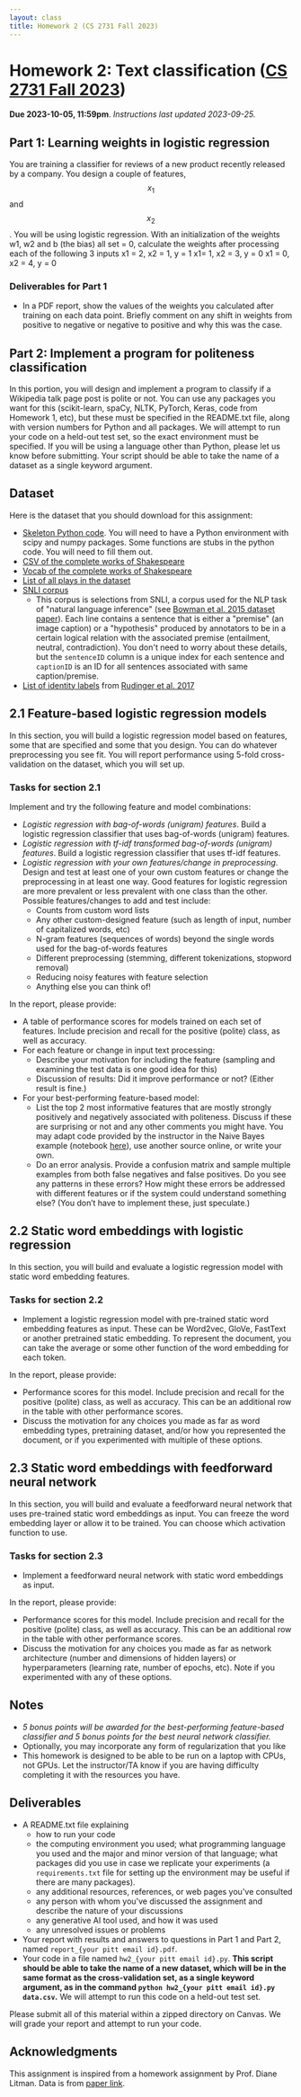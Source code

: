 ```yaml
---
layout: class
title: Homework 2 (CS 2731 Fall 2023)
---
```


# Homework 2: Text classification ([CS 2731 Fall 2023](https://michaelmilleryoder.github.io/cs2731_fall2023/))
**Due 2023-10-05, 11:59pm**. *Instructions last updated 2023-09-25.*

## Part 1: Learning weights in logistic regression
You are training a classifier for reviews of a new product recently released by a company. You design a couple of features, $$x_1$$ and $$x_2$$. You will be using logistic regression.
With an initialization of the weights w1, w2 and b (the bias) all set = 0, calculate the weights after processing each of the following 3 inputs
x1 = 2, x2 = 1, y = 1
x1= 1, x2 = 3, y = 0
x1 = 0, x2 = 4, y = 0

### Deliverables for Part 1
* In a PDF report, show the values of the weights you calculated after training on each data point. 
Briefly comment on any shift in weights from positive to negative or negative to positive and why this was the case.

## Part 2: Implement a program for politeness classification
In this portion, you will design and implement a program to classify if a Wikipedia talk page post is polite or not. You can use any packages you want for this (scikit-learn, spaCy, NLTK, PyTorch, Keras, code from Homework 1, etc), but these must be specified in the README.txt file, along with version numbers for Python and all packages. We will attempt to run your code on a held-out test set, so the exact environment must be specified. If you will be using a language other than Python, please let us know before submitting. Your script should be able to take the name of a dataset as a single keyword argument.

## Dataset
Here is the dataset that you should download for this assignment:

* [Skeleton Python code](hw1/skeleton.py). You will need to have a Python environment with scipy and numpy packages. Some functions are stubs in the python code. You will need to fill them out.
* [CSV of the complete works of Shakespeare](hw1/shakespeare_plays.csv)
* [Vocab of the complete works of Shakespeare](hw1/vocab.txt)
* [List of all plays in the dataset](hw1/play_names.txt)
* [SNLI corpus](hw1/snli.csv)
	* This corpus is selections from SNLI, a corpus used for the NLP task of "natural language inference" (see [Bowman et al. 2015 dataset paper](https://aclanthology.org/D15-1075/)). Each line contains a sentence that is either a "premise" (an image caption) or a "hypothesis" produced by annotators to be in a certain logical relation with the associated premise (entailment, neutral, contradiction). You don't need to worry about these details, but the `sentenceID` column is a unique index for each sentence and `captionID` is an ID for all sentences associated with same caption/premise.
* [List of identity labels](hw1/identity_labels.txt) from [Rudinger et al. 2017](https://aclanthology.org/W17-1609/)

## 2.1 Feature-based logistic regression models
In this section, you will build a logistic regression model based on features, some that are specified and some that you design. You can do whatever preprocessing you see fit. You will report performance using 5-fold cross-validation on the dataset, which you will set up. 

### Tasks for section 2.1
Implement and try the following feature and model combinations:
* *Logistic regression with bag-of-words (unigram) features*. Build a logistic regression classifier that uses bag-of-words (unigram) features.
* *Logistic regression with tf-idf transformed bag-of-words (unigram) features*. Build a logistic regression classifier that uses tf-idf features.
* *Logistic regression with your own features/change in preprocessing*. Design and test at least one of your own custom features or change the preprocessing in at least one way. Good features for logistic regression are more prevalent or less prevalent with one class than the other. Possible features/changes to add and test include:
	* Counts from custom word lists
	* Any other custom-designed feature (such as length of input, number of capitalized words, etc)
	* N-gram features (sequences of words) beyond the single words used for the bag-of-words features
	* Different preprocessing (stemming, different tokenizations, stopword removal)
	* Reducing noisy features with feature selection
	* Anything else you can think of!

In the report, please provide:
* A table of performance scores for models trained on each set of features. Include precision and recall for the positive (polite) class, as well as accuracy.
* For each feature or change in input text processing:
	* Describe your motivation for including the feature (sampling and examining the test data is one good idea for this)
	* Discussion of results: Did it improve performance or not? (Either result is fine.)
* For your best-performing feature-based model:
	* List the top 2 most informative features that are mostly strongly positively and negatively associated with politeness. Discuss if these are surprising or not and any other comments you might have. You may adapt code provided by the instructor in the Naive Bayes example (notebook [here](https://colab.research.google.com/drive/187yqGR_M_OVYrV28_nzjPY50mm6x-fxJ?usp=sharing)), use another source online, or write your own.
	* Do an error analysis. Provide a confusion matrix and sample multiple examples from both false negatives and false positives. Do you see any patterns in these errors? How might these errors be addressed with different features or if the system could understand something else? (You don’t have to implement these, just speculate.)

## 2.2 Static word embeddings with logistic regression
In this section, you will build and evaluate a logistic regression model with static word embedding features.

### Tasks for section 2.2
* Implement a logistic regression model with pre-trained static word embedding features as input. These can be Word2vec, GloVe, FastText or another pretrained static embedding. To represent the document, you can take the average or some other function of the word embedding for each token.

In the report, please provide:
* Performance scores for this model. Include precision and recall for the positive (polite) class, as well as accuracy. This can be an additional row in the table with other performance scores.
* Discuss the motivation for any choices you made as far as word embedding types, pretraining dataset, and/or how you represented the document, or if you experimented with multiple of these options.

## 2.3 Static word embeddings with feedforward neural network
In this section, you will build and evaluate a feedforward neural network that uses pre-trained static word embeddings as input. You can freeze the word embedding layer or allow it to be trained. You can choose which activation function to use.

### Tasks for section 2.3
* Implement a feedforward neural network with static word embeddings as input.

In the report, please provide:
* Performance scores for this model. Include precision and recall for the positive (polite) class, as well as accuracy. This can be an additional row in the table with other performance scores.
* Discuss the motivation for any choices you made as far as network architecture (number and dimensions of hidden layers) or hyperparameters (learning rate, number of epochs, etc). Note if you experimented with any of these options.

## Notes
* *5 bonus points will be awarded for the best-performing feature-based classifier and 5 bonus points for the best neural network classifier.* 
* Optionally, you may incorporate any form of regularization that you like
* This homework is designed to be able to be run on a laptop with CPUs, not GPUs. Let the instructor/TA know if you are having difficulty completing it with the resources you have.


## Deliverables
* A README.txt file explaining
	* how to run your code
	* the computing environment you used; what programming language you used and the major and minor version of that language; what packages did you use in case we replicate your experiments (a `requirements.txt` file for setting up the environment may be useful if there are many packages).
	* any additional resources, references, or web pages you've consulted
	* any person with whom you've discussed the assignment and describe the nature of your discussions
	* any generative AI tool used, and how it was used
	* any unresolved issues or problems
* Your report with results and answers to questions in Part 1 and Part 2, named `report_{your pitt email id}.pdf`. 
* Your code in a file named `hw2_{your pitt email id}.py`. **This script should be able to take the name of a new dataset, which will be in the same format as the cross-validation set, as a single keyword argument, as in the command `python hw2_{your pitt email id}.py data.csv`.** We will attempt to run this code on a held-out test set.

Please submit all of this material within a zipped directory on Canvas. We will grade your report and attempt to run your code.

## Acknowledgments
This assignment is inspired from a homework assignment by Prof. Diane Litman. Data is from [paper link]().
